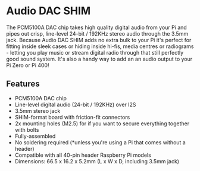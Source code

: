 <!--
---
name: Audio DAC SHIM
class: board
type: audio
formfactor: Custom
manufacturer: Pimoroni
description: An I2S digital to line-level analog audio converter
buy: https://shop.pimoroni.com/products/audio-dac-shim-line-out
image: 'pimoroni-audio-dac-shim.png'
pincount: 40
eeprom: no
power:
  '2':
  '4':
ground:
  '6':
  '9':
  '14':
  '20':
  '25':
  '30':
  '34':
  '39':
pin:
  '12':
    name: I2S
  '35':
    name: I2S
  '40':
    name: I2S
install:
  'devices':
  - 'i2s'
-->
# Audio DAC SHIM

The PCM5100A DAC chip takes high quality digital audio from your Pi and pipes out crisp, line-level 24-bit / 192KHz stereo audio through the 3.5mm jack. Because Audio DAC SHIM adds no extra bulk to your Pi it's perfect for fitting inside sleek cases or hiding inside hi-fis, media centres or radiograms - letting you play music or stream digital radio through that still perfectly good sound system. It's also a handy way to add an an audio output to your Pi Zero or Pi 400!

## Features

* PCM5100A DAC chip
* Line-level digital audio (24-bit / 192KHz) over I2S
* 3.5mm stereo jack
* SHIM-format board with friction-fit connectors
* 2x mounting holes (M2.5) for if you want to secure everything together with bolts
* Fully-assembled
* No soldering required (*unless you're using a Pi that comes without a header)
* Compatible with all 40-pin header Raspberry Pi models
* Dimensions: 66.5 x 16.2 x 5.2mm (L x W x D, including 3.5mm jack)
